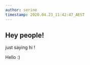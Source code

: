 ```yaml
---
author: serine
timestamp: 2020.04.23_11:42:47_AEST
---
```


## Hey people!

just saying hi !

Hello :)
